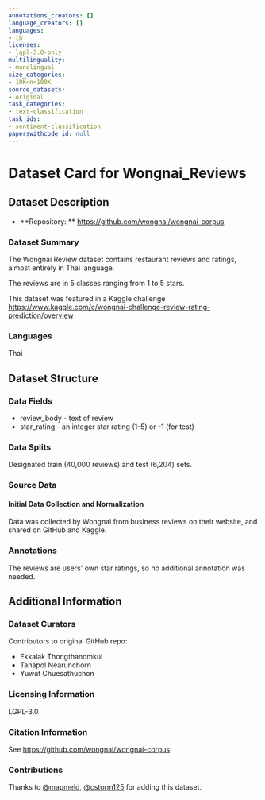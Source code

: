 ```yaml
---
annotations_creators: []
language_creators: []
languages:
- th
licenses:
- lgpl-3.0-only
multilinguality:
- monolingual
size_categories:
- 10K<n<100K
source_datasets:
- original
task_categories:
- text-classification
task_ids:
- sentiment-classification
paperswithcode_id: null
---
```


# Dataset Card for Wongnai_Reviews

## Dataset Description

- **Repository: ** https://github.com/wongnai/wongnai-corpus

### Dataset Summary

The Wongnai Review dataset contains restaurant reviews and ratings, almost entirely in Thai language.

The reviews are in 5 classes ranging from 1 to 5 stars.

This dataset was featured in a Kaggle challenge https://www.kaggle.com/c/wongnai-challenge-review-rating-prediction/overview

### Languages

Thai

## Dataset Structure

### Data Fields

- review_body - text of review
- star_rating - an integer star rating (1-5) or -1 (for test)

### Data Splits

Designated train (40,000 reviews) and test (6,204) sets.

### Source Data

#### Initial Data Collection and Normalization

Data was collected by Wongnai from business reviews on their website,
and shared on GitHub and Kaggle.

### Annotations

The reviews are users' own star ratings, so no additional annotation was needed.

## Additional Information

### Dataset Curators

Contributors to original GitHub repo:
- Ekkalak Thongthanomkul
- Tanapol Nearunchorn
- Yuwat Chuesathuchon

### Licensing Information

LGPL-3.0

### Citation Information

See https://github.com/wongnai/wongnai-corpus

### Contributions

Thanks to [@mapmeld](https://github.com/mapmeld), [@cstorm125](https://github.com/cstorm125) for adding this dataset.